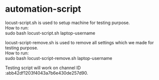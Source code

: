 # automation-script
locust-script.sh is used to setup machine for testing purpose.                                           
How to run:                                                                                
sudo bash locust-script.sh laptop-username  
 
 
 
locust-script-remove.sh is used to remove all settings which we made for testing purpose.                    
How to run:                                                                                                               
sudo bash locust-script-remove.sh laptop-username                                                            
         
         
Testing script will work on channel ID :abb42df1203f4043a7b6e430de257d90.
